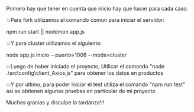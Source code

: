Primero hay que tener en cuenta que inicio hay que hacer para cada caso:

💥Para fork utilizamos el comando comun para iniciar el servidor:

npm run start || nodemon app.js

💥Y para cluster utilizamos el siguiente:

node app.js inicio --puerto=1006 --mode=cluster


💥Luego de haber iniciado el proyecto, Utilicar el comando "node .\src\config\client_Axios.js" para obtener los datos en productos


💥Y por ultimo, para poder iniciar el test utiliza el comando "npm run test" asi se obtienen algunas pruebas en particular de mi proyecto




Muchas gracias y disculpe la tardanza!!!
